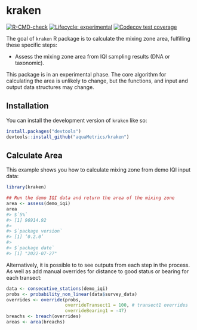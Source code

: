 
<!-- README.md is generated from README.Rmd. Please edit that file -->

# kraken

<!-- badges: start -->

[![R-CMD-check](https://github.com/aquaMetrics/kraken/actions/workflows/R-CMD-check.yaml/badge.svg)](https://github.com/aquaMetrics/kraken/actions/workflows/R-CMD-check.yaml)
[![Lifecycle:
experimental](https://img.shields.io/badge/lifecycle-experimental-orange.svg)](https://lifecycle.r-lib.org/articles/stages.html#experimental)
[![Codecov test
coverage](https://codecov.io/gh/aquaMetrics/kraken/branch/main/graph/badge.svg)](https://app.codecov.io/gh/aquaMetrics/kraken?branch=main)
<!-- badges: end -->

The goal of `kraken` R package is to calculate the mixing zone area,
fulfilling these specific steps:

-   Assess the mixing zone area from IQI sampling results (DNA or
    taxonomic).

This package is in an experimental phase. The core algorithm for
calculating the area is unlikely to change, but the functions, and input
and output data structures may change.

## Installation

You can install the development version of `kraken` like so:

``` r
install.packages("devtools")
devtools::install_github("aquaMetrics/kraken")
```

## Calculate Area

This example shows you how to calculate mixing zone from demo IQI input
data:

``` r
library(kraken)
```

``` r
## Run the demo IQI data and return the area of the mixing zone
area <- assess(demo_iqi)
area
#> $`5%`
#> [1] 96914.92
#>
#> $`package version`
#> [1] ‘0.2.0’
#> 
#> $`package date`
#> [1] "2022-07-27"
```

Alternatively, it is possible to to see outputs from each step in the
process. As well as add manual overrides for distance to good status or
bearing for each transect:

``` r
data <- consecutive_stations(demo_iqi)
probs <- probability_non_linear(data$survey_data)
overrides <- override(probs,
                      overrideTransect1 = 100, # transect1 overrides
                      overrideBearing1 = -47)
breachs <- breach(overrides)
areas <- area(breachs)
```

